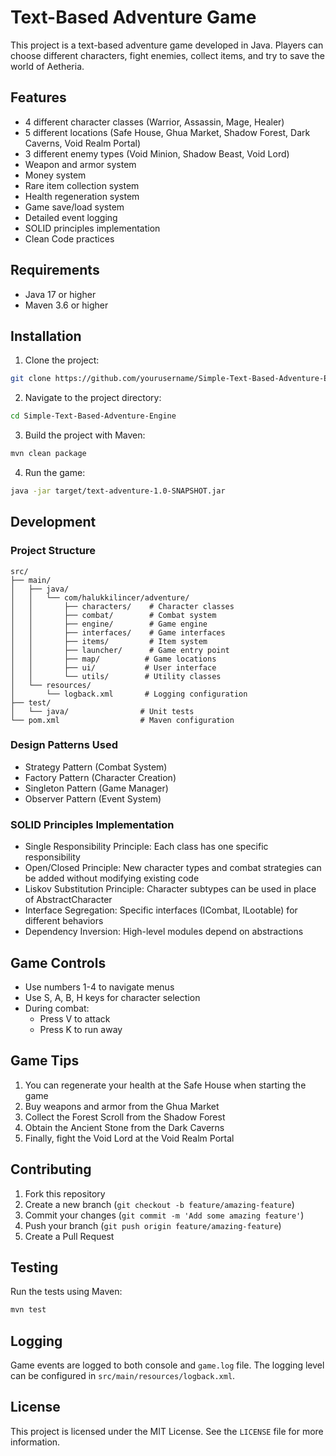 # Text-Based Adventure Game

This project is a text-based adventure game developed in Java. Players can choose different characters, fight enemies, collect items, and try to save the world of Aetheria.

## Features

- 4 different character classes (Warrior, Assassin, Mage, Healer)
- 5 different locations (Safe House, Ghua Market, Shadow Forest, Dark Caverns, Void Realm Portal)
- 3 different enemy types (Void Minion, Shadow Beast, Void Lord)
- Weapon and armor system
- Money system
- Rare item collection system
- Health regeneration system
- Game save/load system
- Detailed event logging
- SOLID principles implementation
- Clean Code practices

## Requirements

- Java 17 or higher
- Maven 3.6 or higher

## Installation

1. Clone the project:
```bash
git clone https://github.com/yourusername/Simple-Text-Based-Adventure-Engine.git
```

2. Navigate to the project directory:
```bash
cd Simple-Text-Based-Adventure-Engine
```

3. Build the project with Maven:
```bash
mvn clean package
```

4. Run the game:
```bash
java -jar target/text-adventure-1.0-SNAPSHOT.jar
```

## Development

### Project Structure
```
src/
├── main/
│   ├── java/
│   │   └── com/halukkilincer/adventure/
│   │       ├── characters/    # Character classes
│   │       ├── combat/        # Combat system
│   │       ├── engine/        # Game engine
│   │       ├── interfaces/    # Game interfaces
│   │       ├── items/         # Item system
│   │       ├── launcher/      # Game entry point
│   │       ├── map/          # Game locations
│   │       ├── ui/           # User interface
│   │       └── utils/        # Utility classes
│   └── resources/
│       └── logback.xml       # Logging configuration
├── test/
│   └── java/                # Unit tests
└── pom.xml                  # Maven configuration
```

### Design Patterns Used
- Strategy Pattern (Combat System)
- Factory Pattern (Character Creation)
- Singleton Pattern (Game Manager)
- Observer Pattern (Event System)

### SOLID Principles Implementation
- Single Responsibility Principle: Each class has one specific responsibility
- Open/Closed Principle: New character types and combat strategies can be added without modifying existing code
- Liskov Substitution Principle: Character subtypes can be used in place of AbstractCharacter
- Interface Segregation: Specific interfaces (ICombat, ILootable) for different behaviors
- Dependency Inversion: High-level modules depend on abstractions

## Game Controls

- Use numbers 1-4 to navigate menus
- Use S, A, B, H keys for character selection
- During combat:
  - Press V to attack
  - Press K to run away

## Game Tips

1. You can regenerate your health at the Safe House when starting the game
2. Buy weapons and armor from the Ghua Market
3. Collect the Forest Scroll from the Shadow Forest
4. Obtain the Ancient Stone from the Dark Caverns
5. Finally, fight the Void Lord at the Void Realm Portal

## Contributing

1. Fork this repository
2. Create a new branch (`git checkout -b feature/amazing-feature`)
3. Commit your changes (`git commit -m 'Add some amazing feature'`)
4. Push your branch (`git push origin feature/amazing-feature`)
5. Create a Pull Request

## Testing

Run the tests using Maven:
```bash
mvn test
```

## Logging

Game events are logged to both console and `game.log` file. The logging level can be configured in `src/main/resources/logback.xml`.

## License

This project is licensed under the MIT License. See the `LICENSE` file for more information.
